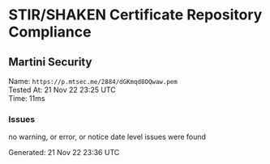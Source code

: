 # STIR/SHAKEN Certificate Repository Compliance

## Martini Security

Name: `https://p.mtsec.me/2884/dGKmqd8OQwaw.pem`\
Tested At: 21 Nov 22 23:25 UTC\
Time: 11ms

### Issues

no warning, or error, or notice date level issues were found

Generated: 21 Nov 22 23:36 UTC